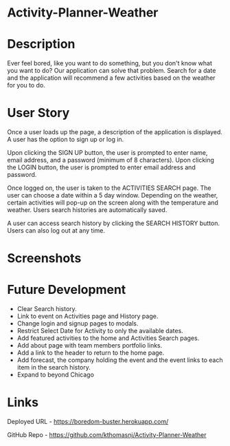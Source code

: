 # Activity-Planner-Weather

# Description
Ever feel bored, like you want to do something, but you don't know what you want to do? Our application can solve that problem. 
Search for a date and the application will recommend a few activities based on the weather for you to do.

# User Story 
Once a user loads up the page, a description of the application is displayed. A user has the option to sign up or log in. 

Upon clicking the SIGN UP button, the user is prompted to enter name, email address, and a password (minimum of 8 characters). 
Upon clicking the LOGIN button, the user is prompted to enter email address and password. 

Once logged on, the user is taken to the ACTIVITIES SEARCH page. The user can choose a date within a 5 day window. Depending on the weather, certain activities will pop-up on the screen along with the temperature and weather. Users search histories are automatically saved. 

A user can access search history by clicking the SEARCH HISTORY button. Users can also log out at any time.

# Screenshots

# Future Development

* Clear Search history.
* Link to event on Activities page and History page.
* Change login and signup pages to modals.
* Restrict Select Date for Activity to only the available dates.
* Add featured activities to the home and Activities Search pages.
* Add about page with team members portfolio links.
* Add a link to the header to return to the home page.
* Add forecast, the company holding the event and the event links to each item in the search history.
* Expand to beyond Chicago


# Links
Deployed URL - https://boredom-buster.herokuapp.com/

GitHub Repo - https://github.com/kthomasnj/Activity-Planner-Weather
